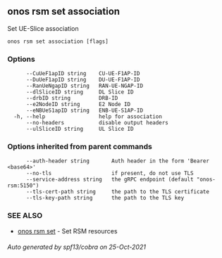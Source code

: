 ## onos rsm set association

Set UE-Slice association

```
onos rsm set association [flags]
```

### Options

```
      --CuUeF1apID string    CU-UE-F1AP-ID
      --DuUeF1apID string    DU-UE-F1AP-ID
      --RanUeNgapID string   RAN-UE-NGAP-ID
      --dlSliceID string     DL Slice ID
      --drbID string         DRB-ID
      --e2NodeID string      E2 Node ID
      --eNBUeS1apID string   ENB-UE-S1AP-ID
  -h, --help                 help for association
      --no-headers           disable output headers
      --ulSliceID string     UL Slice ID
```

### Options inherited from parent commands

```
      --auth-header string       Auth header in the form 'Bearer <base64>'
      --no-tls                   if present, do not use TLS
      --service-address string   the gRPC endpoint (default "onos-rsm:5150")
      --tls-cert-path string     the path to the TLS certificate
      --tls-key-path string      the path to the TLS key
```

### SEE ALSO

* [onos rsm set](onos_rsm_set.md)	 - Set RSM resources

###### Auto generated by spf13/cobra on 25-Oct-2021
